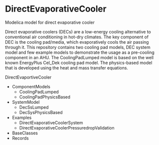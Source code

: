 # DirectEvaporativeCooler
Modelica model for direct evaporative cooler

Direct evaporative coolers (DECs) are a low-energy cooling alternative to conventional air
conditioning in hot-dry climates. The key component of DEC is the cooling pad/media, which
evaporatively cools the air passing through it. This repository contains two cooling pad models, 
DEC system model and few example models to demonstrate the usage as a pre-cooling component in an
AHU. The CoolingPadLumped model is based on the well known EnergyPlus Cel_Dek cooling pad model.
The physics-based model that is developed using the heat and mass transfer equations.

DirectEvaportiveCooler
   - ComponentModels
      - CoolingPadLumped
      - CoolingPadPhysicsBased
   - SystemModel
      - DecSsLumped
      - DecSysPhysicsBased
   - Examples
        - DirectEvaporativeCoolerSystem
        - DirectEvaporativeCoolerPressuredropValidation
   - BaseClasses
   - Records
